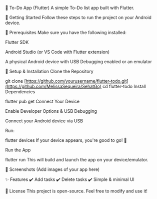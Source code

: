 📝 To-Do App (Flutter)
A simple To-Do list app built with Flutter.

🚀 Getting Started
Follow these steps to run the project on your Android device.

📌 Prerequisites
Make sure you have the following installed:

Flutter SDK

Android Studio (or VS Code with Flutter extension)

A physical Android device with USB Debugging enabled or an emulator

🔧 Setup & Installation
Clone the Repository

git clone [https://github.com/yourusername/flutter-todo.git](https://github.com/MelissaSequeira/SehatGo)
cd flutter-todo
Install Dependencies


flutter pub get
Connect Your Device

Enable Developer Options & USB Debugging

Connect your Android device via USB

Run:

flutter devices
If your device appears, you're good to go! 🎉

Run the App

flutter run
This will build and launch the app on your device/emulator.

📸 Screenshots
(Add images of your app here)

✨ Features
✔️ Add tasks
✔️ Delete tasks
✔️ Simple & minimal UI

📜 License
This project is open-source. Feel free to modify and use it!
